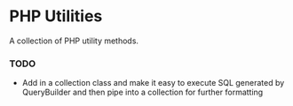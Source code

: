 # PHP Utilities #

A collection of PHP utility methods.

### TODO ###

- Add in a collection class and make it easy to execute SQL generated by QueryBuilder and then pipe into a collection for further formatting